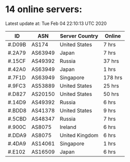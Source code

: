 # 14 online servers:

Latest update at: Tue Feb 04 22:10:13 UTC 2020

| ID | ASN | Server Country | Online |
| -- | --- | -------------- | ------ |
| #.D09B | AS174 | United States | 7 hrs |
| #.2A79 | AS63949 | Japan | 7 hrs |
| #.15CF | AS49392 | Russia | 37 hrs |
| #.42A0 | AS63949 | Japan | 1 hrs |
| #.7F1D | AS63949 | Singapore | 178 hrs |
| #.9FC3 | AS53889 | United States | 25 hrs |
| #.D827 | AS20150 | United States | 50 hrs |
| #.14D9 | AS49392 | Russia | 6 hrs |
| #.BDD8 | AS41378 | United States | 9 hrs |
| #.5CBD | AS48347 | Russia | 7 hrs |
| #.900C | AS8075 | Ireland | 6 hrs |
| #.DDA9 | AS8075 | United Kingdom | 6 hrs |
| #.4DA9 | AS14061 | Singapore | 1 hrs |
| #.E102 | AS16509 | Japan | 6 hrs |

